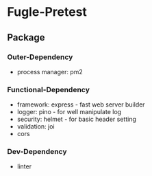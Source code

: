 # Fugle-Pretest

## Package
### Outer-Dependency
- process manager: pm2

### Functional-Dependency
- framework: express - fast web server builder
- logger: pino - for well manipulate log
- security: helmet - for basic header setting
- validation: joi
- cors

### Dev-Dependency
- linter